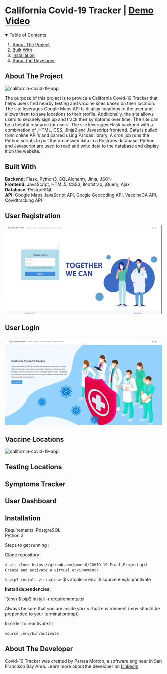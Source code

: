 # California Covid-19 Tracker | [Demo Video](https://youtu.be/P3Qpdf1KZoI)


<!-- TABLE OF CONTENTS -->
<details open="open">
  <summary>Table of Contents</summary>
  <ol>
    <li><a href="#about-the-project">About The Project</a></li> 
    <li><a href="#built-with">Built With</a></li>
    <li><a href="#installation">Installation</a></li>
    <li><a href="#about-the-developer">About the Developer</a></li>
  </ol>
</details>

<!-- ABOUT THE PROJECT -->
## About The Project

![california-covid-19-app](Covid_19_Tracker_Gifs/landing.gif)
<p>The purpose of this project is to provide a California Covid-19 Tracker that helps users find nearby testing and vaccine sites based on their location. The site leverages Google Maps API to display locations to the user and allows them to save locations to their profile. Additionally, the site allows users to securely sign up and track their symptoms over time. The site can be a helpful resource for users. The site leverages Flask backend with a combination of ,HTML, CSS, Jinja2 and Javascript frontend. Data is pulled from online API's and parsed using Pandas library. A cron job runs the Python scripts to pull the processed data  in a Postgres database. Python and Javascript are used to read and write data to the database and display it on the website.</p>

<!-- Built with -->
## Built With
__Backend:__ Flask, Python3, SQLAlchemy, Jinja, JSON \
__Frontend:__  JavaScript, HTML5, CSS3, Bootstrap, jQuery, Ajax\
__Database:__ PostgreSQL\
__API:__ Google Maps JavaScript API, Google Geocoding API, VaccineCA API, Covidtracking API



## User Registration 
![california-covid-19-app](Covid_19_Tracker_Gifs/signup.gif)

## User Login 
![california-covid-19-app](Covid_19_Tracker_Gifs/signin.gif)

## Vaccine Locations
![california-covid-19-app](Covid_19_Tracker_Gifs/vaccine.gif)


## Testing Locations

## Symptoms Tracker

## User Dashboard



<!-- Installation steps -->
## Installation
Requirements:
PostgreSQL\
Python 3

Steps to get running :

Clone repository:

`$ git clone https://github.com/pmor10/COVID-19-Final-Project.git
Create and activate a virtual environment:`

`$ pip3 install virtualenv
`$ virtualenv env
`$ source env/bin/activate

__Install dependencies:__

`(env) $ pip3 install -r requirements.txt

Always be sure that you are inside your virtual environment (.env should be prepended to your terminal prompt)


In order to reactivate it:

`source .env/bin/activate`

## About The Developer
Covid-19 Tracker was created by Paresa Morton, a software engineer in San Francisco Bay Area. Learn more about the developer on [LinkedIn](https://www.linkedin.com/in/pmor10/).

